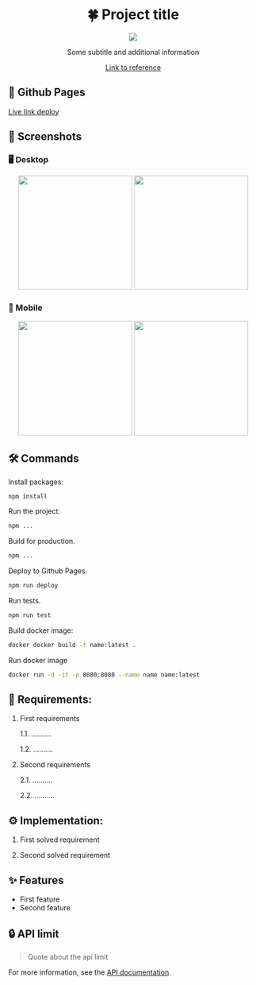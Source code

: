 <h1 align="center">🍀 Project title</h1>

<p align="center">
  <a href="https://skillicons.dev">
    <img src="https://skillicons.dev/icons?i=html,css,sass,js,typescript,vue,react,redux,docker,jest,vite" />
  </a>
</p>

<p align="center">
   <span>Some subtitle and additional information</span>
</p>

<p align="center">
  <a href="">
    Link to reference
  </a>
</p>

## 🔗 Github Pages

[Live link deploy]()

## 📸 Screenshots

### 🖥️ Desktop
<p align="center">
    <img height="230px" src="https://user-images.githubusercontent.com/99616798/231590186-6d09b904-4132-471b-b4b6-37bfb1414d71.png" />
    <img height="230px" src="https://user-images.githubusercontent.com/99616798/231590186-6d09b904-4132-471b-b4b6-37bfb1414d71.png" />
</p>

### 📱 Mobile
<p align="center">
    <img height="230px" src="https://user-images.githubusercontent.com/99616798/231590186-6d09b904-4132-471b-b4b6-37bfb1414d71.png" />
    <img height="230px" src="https://user-images.githubusercontent.com/99616798/231590186-6d09b904-4132-471b-b4b6-37bfb1414d71.png" />
</p>

## 🛠 Commands
Install packages:
```bash
npm install
```

Run the project:
```bash
npm ...
```

Build for production.

```bash
npm ...
```

Deploy to Github Pages.

```bash
npm run deploy
```

Run tests.

```bash
npm run test
```

Build docker image:
```bash
docker docker build -t name:latest .
```
Run docker image
```bash
docker run -d -it -p 8080:8080 --name name name:latest
```

## 📑 Requirements:
1. First requirements

    1.1. ..........
    
    1.2. ..........
  
2. Second requirements

    2.1. ..........
    
    2.2. ..........

## ⚙️ Implementation:

1. First solved requirement

2. Second solved requirement

## ✨ Features

- First feature
- Second feature

## 🔒 API limit

> Quote about the api limit

For more information, see the [API documentation]().

